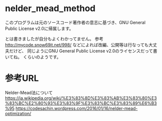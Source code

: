 # nelder_mead_method

このプログラムは元のソースコード著作者の意志に基づき、GNU General Public License v2.0に帰属します。

とは書きましたが自分もよくわかってません。
参考 http://mycode.snow69it.net/998/
などによれば改編、公開等は行なっても大丈夫だけど、
同じようにGNU General Public License v2.0のライセンスだって書いてね。
くらいのようです。

# 参考URL

Nelder-Mead法について
https://ja.wikipedia.org/wiki/%E3%83%8D%E3%83%AB%E3%83%80%E3%83%BC%E2%80%93%E3%83%9F%E3%83%BC%E3%83%89%E6%B3%95
https://codesachin.wordpress.com/2016/01/16/nelder-mead-optimization/
